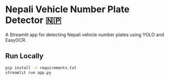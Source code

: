 # Nepali Vehicle Number Plate Detector 🇳🇵

A Streamlit app for detecting Nepali vehicle number plates using YOLO and EasyOCR.

## Run Locally
```bash
pip install -r requirements.txt
streamlit run app.py
